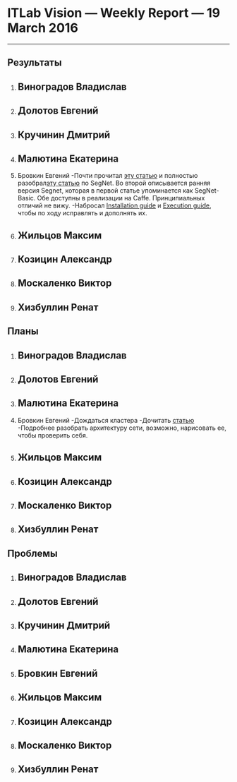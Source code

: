 # ITLab Vision — Weekly Report — 19 March 2016

----------------

## Результаты

  1. Виноградов Владислав
     - 
  1. Долотов Евгений
     -
  1. Кручинин Дмитрий
     -
  1. Малютина Екатерина
     -
  1. Бровкин Евгений
     -Почти прочитал [эту статью][SG] и полностью разобрал[эту статью][SG-basic] по SegNet. Во второй описывается ранняя версия Segnet, которая в первой статье упоминается как SegNet-Basic. Обе доступны в реализации на Caffe. Принципиальных отличий не вижу.
     -Набросал [Installation guide][ig] и [Execution guide][eg], чтобы по ходу исправлять и дополнять их.
  1. Жильцов Максим
     -
  1. Козицин Александр
     -
  1. Москаленко Виктор
     -
  1. Хизбуллин Ренат
     -

## Планы

  1. Виноградов Владислав
     -
  1. Долотов Евгений
     -
  1. Малютина Екатерина
     -
  1. Бровкин Евгений
     -Дождаться кластера
     -Дочитать [статью][SG]
     -Подробнее разобрать архитектуру сети, возможно, нарисовать ее, чтобы проверить себя.
  1. Жильцов Максим
     -
  1. Козицин Александр
     -
  1. Москаленко Виктор
     -
  1. Хизбуллин Ренат
     -

## Проблемы
  1. Виноградов Владислав
     -
  1. Долотов Евгений
     -
  1. Кручинин Дмитрий
     -
  1. Малютина Екатерина
     -
  1. Бровкин Евгений
     -
  1. Жильцов Максим
     -
  1. Козицин Александр
     -
  1. Москаленко Виктор
     -
  1. Хизбуллин Ренат
     -


<!-- LINKS -->
[SG]: http://arxiv.org/abs/1511.00561
[SG-basic]: http://arxiv.org/abs/1505.07293
[eg]: https://docs.google.com/document/d/1AQyJaQAl2KDKuQtyNhus9L3BQRQwH9YnrmuN3xZ-iDk/edit
[ig]: https://docs.google.com/document/d/1p6wooxV7dRTPqBF08UwwUMxrwWtb_Ox94ya7lS1VVrQ/edit

